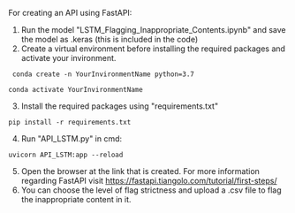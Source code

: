 For creating an API using FastAPI: 
1. Run the model "LSTM_Flagging_Inappropriate_Contents.ipynb" and save the model as .keras (this is included in the code)
2. Create a virtual environment before installing the required packages and activate your invironment.
```
 conda create -n YourInvironmentName python=3.7
```
```
conda activate YourInvironmentName
```

3. Install the required packages using "requirements.txt"
```
pip install -r requirements.txt
```
4. Run "API_LSTM.py" in cmd:
```
uvicorn API_LSTM:app --reload
```
5. Open the browser at the link that is created. For more information regarding FastAPI visit https://fastapi.tiangolo.com/tutorial/first-steps/
6. You can choose the level of flag strictness and upload a .csv file to flag the inappropriate content in it.
